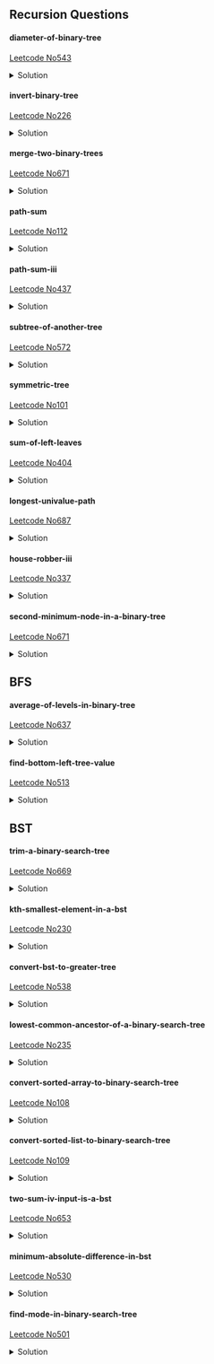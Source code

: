 ## **Recursion Questions**
#### diameter-of-binary-tree
[Leetcode No543](https://leetcode.com/problems/diameter-of-binary-tree/)
<details>
  <summary>Solution</summary>
  
</details>

#### invert-binary-tree
[Leetcode No226](https://leetcode.com/problems/invert-binary-tree/)
<details>
  <summary>Solution</summary>
  
</details>

#### merge-two-binary-trees
[Leetcode No671](https://leetcode.com/problems/merge-two-binary-trees/)
<details>
  <summary>Solution</summary>
  
</details>

#### path-sum
[Leetcode No112](https://leetcode.com/problems/path-sum/)
<details>
  <summary>Solution</summary>
  
</details>

#### path-sum-iii
[Leetcode No437](https://leetcode.com/problems/path-sum-iii/)
<details>
  <summary>Solution</summary>
  
</details>

#### subtree-of-another-tree
[Leetcode No572](https://leetcode.com/problems/subtree-of-another-tree/)
<details>
  <summary>Solution</summary>
  
</details>

#### symmetric-tree
[Leetcode No101](https://leetcode.com/problems/symmetric-tree/)
<details>
  <summary>Solution</summary>
  
</details>

#### sum-of-left-leaves
[Leetcode No404](https://leetcode.com/problems/sum-of-left-leaves/)
<details>
  <summary>Solution</summary>
  
</details>

#### longest-univalue-path
[Leetcode No687](https://leetcode.com/problems/longest-univalue-path/)
<details>
  <summary>Solution</summary>
  
</details>

#### house-robber-iii
[Leetcode No337](https://leetcode.com/problems/house-robber-iii/)
<details>
  <summary>Solution</summary>
  
</details>

#### second-minimum-node-in-a-binary-tree
[Leetcode No671](https://leetcode.com/problems/second-minimum-node-in-a-binary-tree/)
<details>
  <summary>Solution</summary>
  
</details>

## **BFS**

#### average-of-levels-in-binary-tree
[Leetcode No637](https://leetcode.com/problems/average-of-levels-in-binary-tree/)
<details>
  <summary>Solution</summary>
  
```python
class Solution:
    def averageOfLevels(self, root: TreeNode) -> List[float]:
        result = []
        if not root:
            return result
        # use queue to store each level
        q = []
        q.append(root)
        while len(q) != 0:
            num=len(q)
            level_v=0
            for i in range(num):
                r = q.pop(0)
                level_v+=r.val
                if r.left:
                    q.append(r.left)
                if r.right:
                    q.append(r.right)
            result.append(level_v/num)
                    
        return result
```
</details>

#### find-bottom-left-tree-value
[Leetcode No513](https://leetcode.com/problems/find-bottom-left-tree-value/)
<details>
  <summary>Solution</summary>
  
</details>

## **BST**
#### trim-a-binary-search-tree
[Leetcode No669](https://leetcode.com/problems/trim-a-binary-search-tree/)
<details>
  <summary>Solution</summary>
  
</details>

#### kth-smallest-element-in-a-bst
[Leetcode No230](https://leetcode.com/problems/kth-smallest-element-in-a-bst/)
<details>
  <summary>Solution</summary>
  
</details>

#### convert-bst-to-greater-tree
[Leetcode No538](https://leetcode.com/problems/convert-bst-to-greater-tree/)
<details>
  <summary>Solution</summary>
  
</details>

#### lowest-common-ancestor-of-a-binary-search-tree
[Leetcode No235](https://leetcode.com/problems/lowest-common-ancestor-of-a-binary-search-tree/)
<details>
  <summary>Solution</summary>
  
</details>

#### convert-sorted-array-to-binary-search-tree
[Leetcode No108](https://leetcode.com/problems/convert-sorted-array-to-binary-search-tree/)
<details>
  <summary>Solution</summary>
  
</details>

#### convert-sorted-list-to-binary-search-tree
[Leetcode No109](https://leetcode.com/problems/convert-sorted-list-to-binary-search-tree/)
<details>
  <summary>Solution</summary>
  
</details>

#### two-sum-iv-input-is-a-bst
[Leetcode No653](https://leetcode.com/problems/two-sum-iv-input-is-a-bst/)
<details>
  <summary>Solution</summary>
  
</details>

#### minimum-absolute-difference-in-bst
[Leetcode No530](https://leetcode.com/problems/minimum-absolute-difference-in-bst/)
<details>
  <summary>Solution</summary>
  
</details>

#### find-mode-in-binary-search-tree
[Leetcode No501](https://leetcode.com/problems/find-mode-in-binary-search-tree/)
<details>
  <summary>Solution</summary>
  
</details>